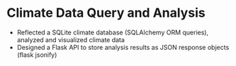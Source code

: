 # Climate Data Query and Analysis
- Reflected a SQLite climate database (SQLAlchemy ORM queries), analyzed and visualized climate data
- Designed a Flask API to store analysis results as JSON response objects (flask jsonify)
